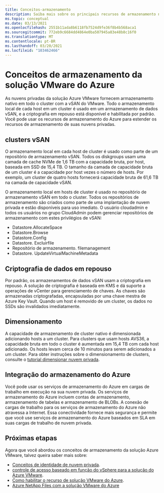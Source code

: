 ```yaml
---
title: Conceitos-armazenamento
description: Saiba mais sobre os principais recursos de armazenamento nas nuvens privadas da solução Azure VMware.
ms.topic: conceptual
ms.date: 03/13/2021
ms.openlocfilehash: 2551b11ada8b6118fb7524d9fe36f8b4b568aca1
ms.sourcegitcommit: 772eb9c6684dd4864e0ba507945a83e48b8c16f0
ms.translationtype: MT
ms.contentlocale: pt-BR
ms.lasthandoff: 03/20/2021
ms.locfileid: "103462466"
---
```

#  <a name="azure-vmware-solution-storage-concepts"></a>Conceitos de armazenamento da solução VMware do Azure

As nuvens privadas da solução Azure VMware fornecem armazenamento nativo em todo o cluster com a vSAN do VMware. Todo o armazenamento local de cada host em um cluster é usado em um armazenamento de dados vSAN, e a criptografia em repouso está disponível e habilitada por padrão. Você pode usar os recursos de armazenamento do Azure para estender os recursos de armazenamento de suas nuvens privadas.

## <a name="vsan-clusters"></a>clusters vSAN

O armazenamento local em cada host de cluster é usado como parte de um repositório de armazenamento vSAN. Todos os diskgroups usam uma camada de cache NVMe de 1,6 TB com a capacidade bruta, por host, baseada em SSD de 15,4 TB. O tamanho da camada de capacidade bruta de um cluster é a capacidade por host vezes o número de hosts. Por exemplo, um cluster de quatro hosts fornecerá capacidade bruta de 61,6 TB na camada de capacidade vSAN.

O armazenamento local em hosts de cluster é usado no repositório de armazenamento vSAN em todo o cluster. Todos os repositórios de armazenamento são criados como parte de uma implantação de nuvem privada e estão disponíveis para uso imediato. O usuário cloudadmin e todos os usuários no grupo CloudAdmin podem gerenciar repositórios de armazenamento com estes privilégios de vSAN:

- Datastore.AllocateSpace
- Datastore.Browse
- Datastore.Config
- Datastore. Excluirfile
- Repositório de armazenamento. filemanagement
- Datastore. UpdateVirtualMachineMetadata

## <a name="data-at-rest-encryption"></a>Criptografia de dados em repouso

Por padrão, os armazenamentos de dados vSAN usam a criptografia em repouso. A solução de criptografia é baseada em KMS e dá suporte a operações de vCenter para gerenciamento de chaves. As chaves são armazenadas criptografadas, encapsuladas por uma chave mestra de Azure Key Vault. Quando um host é removido de um cluster, os dados no SSDs são invalidados imediatamente.

## <a name="scaling"></a>Dimensionamento

A capacidade de armazenamento de cluster nativo é dimensionada adicionando hosts a um cluster. Para clusters que usam hosts AVS36, a capacidade bruta em todo o cluster é aumentada em 15,4 TB com cada host adicionado. Os hosts levam cerca de 10 minutos para serem adicionados a um cluster.  Para obter instruções sobre o dimensionamento de clusters, consulte o [tutorial dimensionar nuvem privada][tutorial-scale-private-cloud].

## <a name="azure-storage-integration"></a>Integração do armazenamento do Azure

Você pode usar os serviços de armazenamento do Azure em cargas de trabalho em execução na sua nuvem privada. Os serviços de armazenamento do Azure incluem contas de armazenamento, armazenamento de tabelas e armazenamento de BLOBs. A conexão de cargas de trabalho para os serviços de armazenamento do Azure não atravessa a Internet. Essa conectividade fornece mais segurança e permite que você use serviços de armazenamento do Azure baseados em SLA em suas cargas de trabalho de nuvem privada.

## <a name="next-steps"></a>Próximas etapas

Agora que você abordou os conceitos de armazenamento da solução Azure VMware, talvez queira saber mais sobre:

- [Conceitos de identidade de nuvem privada](concepts-identity.md).
- [controle de acesso baseado em função do vSphere para a solução do Azure VMware](concepts-role-based-access-control.md).
- [Como habilitar o recurso de solução VMware do Azure](enable-azure-vmware-solution.md).
- [Azure NetApp Files com a solução VMware do Azure](netapp-files-with-azure-vmware-solution.md)

<!-- LINKS - external-->

<!-- LINKS - internal -->
[tutorial-scale-private-cloud]: ./tutorial-scale-private-cloud.md
[concepts-identity]: ./concepts-identity.md
